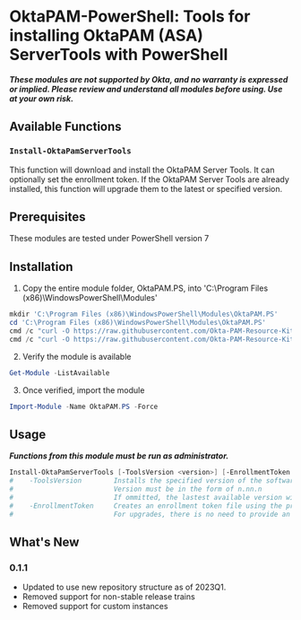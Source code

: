 # OktaPAM-PowerShell: Tools for installing OktaPAM (ASA) ServerTools with PowerShell

**_These modules are not supported by Okta, and no warranty is expressed or implied.  Please review and understand all modules before using.  Use at your own risk._**

## Available Functions

### `Install-OktaPamServerTools`

This function will download and install the OktaPAM Server Tools.  It can optionally set the enrollment token.  If the OktaPAM Server Tools are already installed, this function will upgrade them to the latest or specified version.

## Prerequisites

These modules are tested under PowerShell version 7

## Installation

1. Copy the entire module folder, OktaPAM.PS, into 'C:\Program Files (x86)\WindowsPowerShell\Modules'

```Powershell
mkdir 'C:\Program Files (x86)\WindowsPowerShell\Modules\OktaPAM.PS'
cd 'C:\Program Files (x86)\WindowsPowerShell\Modules\OktaPAM.PS'
cmd /c "curl -O https://raw.githubusercontent.com/Okta-PAM-Resource-Kit/scripts/main/installation/windows/Powershell/OktaPAM.PS/OktaPAM.PS.psd1"
cmd /c "curl -O https://raw.githubusercontent.com/Okta-PAM-Resource-Kit/scripts/main/installation/windows/Powershell/OktaPAM.PS/OktaPAM.psm1"
```

2. Verify the module is available

```Powershell
Get-Module -ListAvailable
```

3. Once verified, import the module

```Powershell
Import-Module -Name OktaPAM.PS -Force
```

## Usage

**_Functions from this module must be run as administrator._**

``` Powershell
Install-OktaPamServerTools [-ToolsVersion <version>] [-EnrollmentToken <enrollment_token>]
#    -ToolsVersion        Installs the specified version of the software (mininum 1.66.4)
#                         Version must be in the form of n.nn.n
#                         If ommitted, the lastest available version will be used
#    -EnrollmentToken     Creates an enrollment token file using the provided token value
#                         For upgrades, there is no need to provide an enrollment token.
```

## What's New

### 0.1.1

* Updated to use new repository structure as of 2023Q1.
* Removed support for non-stable release trains
* Removed support for custom instances

